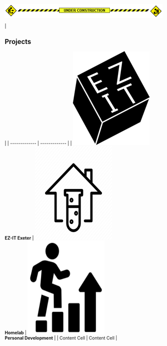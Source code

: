 <p align="center">
  <img src="images/construction.gif" alt="We are under construction!"/>
</p>

| <h2>Projects</h2> |
| ------------- | ------------- |
| <img src="images/Ez-ITDark-246x300.png" width="246" height="300"> <br> **EZ-IT Exeter** | <img src="images/homelab.webp" width="246" height="300"> <br> **Homelab** | <img src="images/personaldev.png" width="246" height="300"> <br> **Personal Development** |
| Content Cell  | Content Cell |
